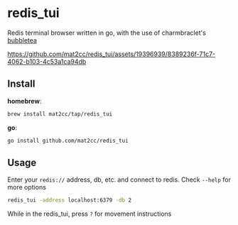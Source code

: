 # redis_tui

Redis terminal browser written in go, with the use of charmbraclet's [bubbletea](https://github.com/charmbracelet/bubbletea)

https://github.com/mat2cc/redis_tui/assets/19396939/8389236f-71c7-4062-b103-4c53a1ca94db

## Install

**homebrew**:
```sh
brew install mat2cc/tap/redis_tui
```

**go**:
```sh
go install github.com/mat2cc/redis_tui
```

## Usage

Enter your `redis://` address, db, etc. and connect to redis. Check `--help` for more options
```sh
redis_tui -address localhost:6379 -db 2
```

While in the redis_tui, press `?` for movement instructions

